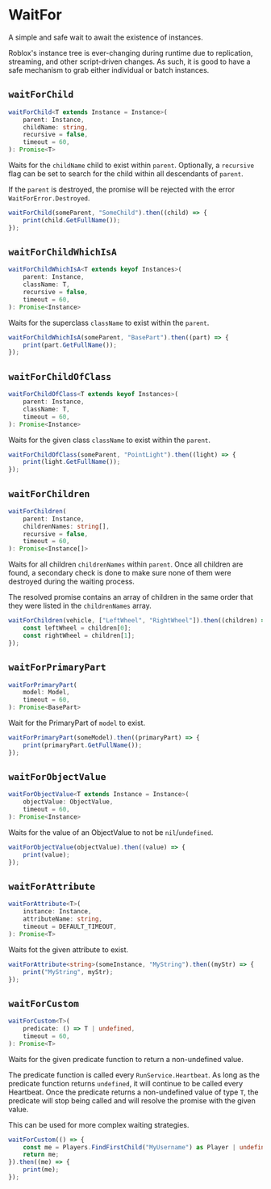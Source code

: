 # WaitFor

A simple and safe wait to await the existence of instances.

Roblox's instance tree is ever-changing during runtime due to replication, streaming, and other script-driven changes. As such, it is good to have a safe mechanism to grab either individual or batch instances.

## `waitForChild`
```ts
waitForChild<T extends Instance = Instance>(
	parent: Instance,
	childName: string,
	recursive = false,
	timeout = 60,
): Promise<T>
```
Waits for the `childName` child to exist within `parent`. Optionally, a `recursive` flag can be set to search for the child within all descendants of `parent`.

If the `parent` is destroyed, the promise will be rejected with the error `WaitForError.Destroyed`.

```ts
waitForChild(someParent, "SomeChild").then((child) => {
	print(child.GetFullName());
});
```

## `waitForChildWhichIsA`
```ts
waitForChildWhichIsA<T extends keyof Instances>(
	parent: Instance,
	className: T,
	recursive = false,
	timeout = 60,
): Promise<Instance>
```
Waits for the superclass `className` to exist within the `parent`.

```ts
waitForChildWhichIsA(someParent, "BasePart").then((part) => {
	print(part.GetFullName());
});
```

## `waitForChildOfClass`
```ts
waitForChildOfClass<T extends keyof Instances>(
	parent: Instance,
	className: T,
	timeout = 60,
): Promise<Instance>
```
Waits for the given class `className` to exist within the `parent`.

```ts
waitForChildOfClass(someParent, "PointLight").then((light) => {
	print(light.GetFullName());
});
```

## `waitForChildren`
```ts
waitForChildren(
	parent: Instance,
	childrenNames: string[],
	recursive = false,
	timeout = 60,
): Promise<Instance[]>
```
Waits for all children `childrenNames` within `parent`. Once all children are found, a secondary check is done to make sure none of them were destroyed during the waiting process.

The resolved promise contains an array of children in the same order that they were listed in the `childrenNames` array.

```ts
waitForChildren(vehicle, ["LeftWheel", "RightWheel"]).then((children) => {
	const leftWheel = children[0];
	const rightWheel = children[1];
});
```

## `waitForPrimaryPart`
```ts
waitForPrimaryPart(
	model: Model,
	timeout = 60,
): Promise<BasePart>
```
Wait for the PrimaryPart of `model` to exist.

```ts
waitForPrimaryPart(someModel).then((primaryPart) => {
	print(primaryPart.GetFullName());
});
```

## `waitForObjectValue`
```ts
waitForObjectValue<T extends Instance = Instance>(
	objectValue: ObjectValue,
	timeout = 60,
): Promise<Instance>
```
Waits for the value of an ObjectValue to not be `nil`/`undefined`.

```ts
waitForObjectValue(objectValue).then((value) => {
	print(value);
});
```

## `waitForAttribute`
```ts
waitForAttribute<T>(
	instance: Instance,
	attributeName: string,
	timeout = DEFAULT_TIMEOUT,
): Promise<T>
```
Waits fot the given attribute to exist.

```ts
waitForAttribute<string>(someInstance, "MyString").then((myStr) => {
	print("MyString", myStr);
});
```

## `waitForCustom`
```ts
waitForCustom<T>(
	predicate: () => T | undefined,
	timeout = 60,
): Promise<T>
```
Waits for the given predicate function to return a non-undefined value.

The predicate function is called every `RunService.Heartbeat`. As long as the predicate function returns `undefined`, it will continue to be called every Heartbeat. Once the predicate returns a non-undefined value of type `T`, the predicate will stop being called and will resolve the promise with the given value.

This can be used for more complex waiting strategies.

```ts
waitForCustom(() => {
	const me = Players.FindFirstChild("MyUsername") as Player | undefined;
	return me;
}).then((me) => {
	print(me);
});
```

